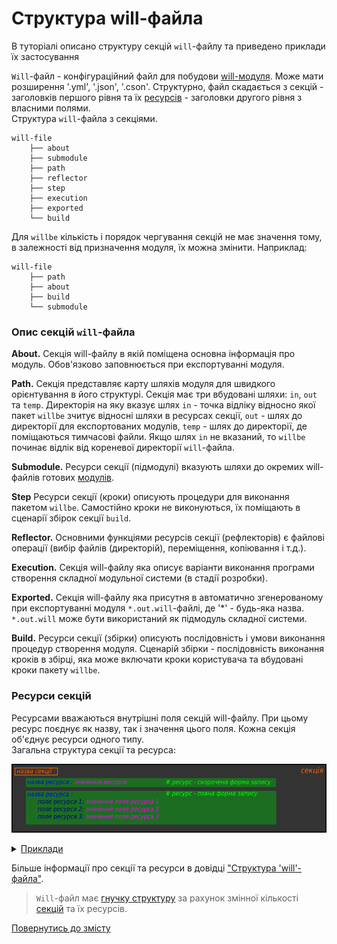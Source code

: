 # Структура will-файла

В туторіалі описано структуру секцій `will`-файлу та приведено приклади їх застосування

<a name="structure"></a>

`Will`-файл - конфігураційний файл для побудови [will-модуля](Concepts.ukr.md#module). Може мати розширення '.yml', '.json', '.cson'. Структурно, файл скадається з секцій - заголовків першого рівня та їх [ресурсів](Concepts.ukr.md#resource) - заголовки другого рівня з власними полями.  
Структура `will`-файла з секціями.  

```
will-file
    ├── about
    ├── submodule
    ├── path
    ├── reflector
    ├── step
    ├── execution
    ├── exported
    └── build

```

Для `willbe` кількість і порядок чергування секцій не має значення тому, в залежності від призначення модуля, їх можна змінити. Наприклад:  

```
will-file
    ├── path
    ├── about
    ├── build
    └── submodule

```

### <a name="sections"></a> Опис секцій `will`-файла
<a name="about"></a> **About.** Секція will-файлу в якій поміщена основна інформація про модуль. Обов'язково заповнюється при експортуванні модуля.  

<a name="path"></a> **Path.** Секція представляє карту шляхів модуля для швидкого орієнтування в його структурі. Секція має три вбудовані шляхи: `in`, `out` та `temp`. Директорія на яку вказує шлях `in` - точка відліку відносно якої пакет `willbe` зчитує відносні шляхи в ресурсах секції, `out` - шлях до директорії для експортованих модулів, `temp` - шлях до директорії, де поміщаються тимчасові файли. Якщо шлях `in` не вказаний, то `willbe` починає відлік від кореневої директорії `will`-файла.   

<a name="submodule"></a> **Submodule.** Ресурси секції (підмодулі) вказують шляхи до окремих will-файлів готових [модулів](Concepts.ukr.md#submodule).  

<a name="step"></a> **Step** Ресурси секції (кроки) описують процедури для виконання пакетом `willbe`. Самостійно кроки не виконуються, їх поміщають в сценарії збірок секції `build`.    

<a name="reflector"></a> **Reflector.** Основними функціями ресурсів секції (рефлекторів) є файлові операції (вибір файлів (директорій), переміщення, копіювання і т.д.).   

<a name="execution"></a> **Execution.** Секція will-файлу яка описує варіанти виконання програми створення складної модульної системи (в стадії розробки).

<a name="exported"></a> **Exported.** Секція will-файлу яка присутня в автоматично згенерованому при експортуванні модуля `*.out.will`-файлі, де '\*' - будь-яка назва. `*.out.will` може бути використаний як підмодуль складної системи.  

<a name="build"></a> **Build.** Ресурси секції (збірки) описують послідовність і умови виконання процедур створення модуля. <a name="build-assembly-scenario"></a> Сценарій збірки - послідовність виконання кроків в збірці, яка може включати кроки користувача та вбудовані кроки пакету `willbe`.  

### <a name="resources"></a> Ресурси секцій  
<a name="resource"></a> Ресурсами вважаються внутрішні поля секцій will-файлу. При цьому ресурс поєднує як назву, так і значення цього поля. Кожна секція об'єднує ресурси одного типу.   
Загальна структура секції та ресурса:

![resource-structure-common](./Images/resource.structure.common.ukr.png)

<details>
  <summary><u> Приклади</u></summary>

<p>Секція 'path' з повною формою запису ресурса</p>

![path.section.ukr](./Images/path.section.ukr.png)

<p>Секція 'submodule' з короткою формою запису ресурса</p>

![submodule.section.ukr](./Images/submodule.section.ukr.png)

</details>

<p></p>

Більше інформації про секції та ресурси в довідці ["Структура 'will'-файла"](../Manuals.ukr/WillFileStructure.ukr.md).

> `Will`-файл має [гнучку структуру](#structure) за рахунок змінної кількості [секцій](#sections) та їх ресурсів.

[Повернутись до змісту](../README.md#tutorials)
